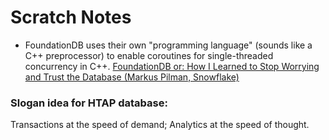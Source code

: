 # Scratch Notes

- FoundationDB uses their own "programming language" (sounds like a C++ preprocessor)
  to enable coroutines for single-threaded concurrency in C++. [FoundationDB or: How I Learned to Stop Worrying and Trust the Database (Markus Pilman, Snowflake)](https://www.youtube.com/watch?v=OJb8A6h9jQQ)

### Slogan idea for HTAP database:

Transactions at the speed of demand;
Analytics at the speed of thought.

